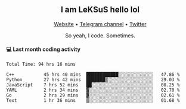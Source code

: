 <h2 align="center">I am LeKSuS hello lol</h2>
<div align="center">
  <a href="https://leksus.net">Website</a> •
  <a href="https://t.me/leksus_was_here">Telegram channel</a> •
  <a href="https://twitter.com/___LeKSuS___">Twitter</a>
</div>
<p align="center">So yeah, I code. Sometimes.</p>

#### :computer: Last month coding activity
<!--START_SECTION:waka-->

```text
Total Time: 94 hrs 16 mins

C++           45 hrs 40 mins  ████████████░░░░░░░░░░░░░   47.86 %
Python        27 hrs 42 mins  ███████▒░░░░░░░░░░░░░░░░░   29.03 %
JavaScript    7 hrs 52 mins   ██░░░░░░░░░░░░░░░░░░░░░░░   08.25 %
YAML          2 hrs 34 mins   ▓░░░░░░░░░░░░░░░░░░░░░░░░   02.70 %
Go            2 hrs 29 mins   ▓░░░░░░░░░░░░░░░░░░░░░░░░   02.61 %
Text          1 hr 36 mins    ▒░░░░░░░░░░░░░░░░░░░░░░░░   01.68 %
```

<!--END_SECTION:waka-->

<!-- flag{4_l0t_0f_1nter35t1ng_th1ng5_4r3_1n_publ1c_d0m41n} -->
